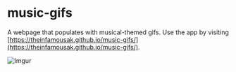 # music-gifs
A webpage that populates with musical-themed gifs. Use the app by visiting [https://theinfamousak.github.io/music-gifs/](https://theinfamousak.github.io/music-gifs/).

![Imgur](https://i.imgur.com/pAm0OWO.gif)